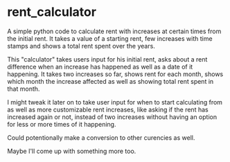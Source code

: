 # rent_calculator
A simple python code to calculate rent with increases at certain times from the initial rent. It takes a value of a starting rent, few increases with time stamps and shows a total rent spent over the years.



This "calculator" takes users input for his initial rent, asks about a rent difference when an increase has happened as well as a date of it happening.
It takes two increases so far, shows rent for each month, shows which month the increase affected as well as showing total rent spent in that month.

I might tweak it later on to take user input for when to start calculating from as well as more customizable rent increases, like asking if the rent has
increased again or not, instead of two increases without having an option for less or more times of it happening. 

Could potentionally make a conversion to other curencies as well.

Maybe I'll come up with something more too.
